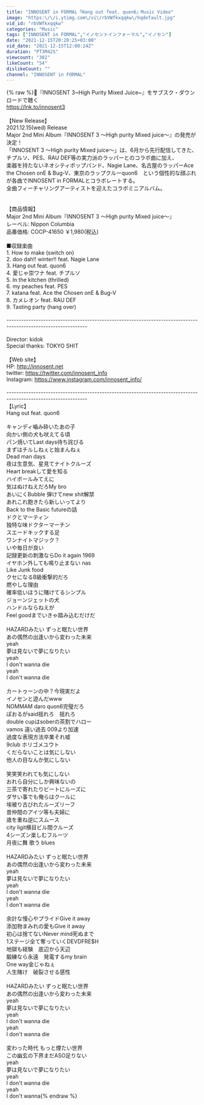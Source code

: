 ```yaml
---
title: "INNOSENT in FORMAL「Hang out feat. quon6」Music Video"
image: "https:\/\/i.ytimg.com\/vi\/rbVWfkxqqkw\/hqdefault.jpg"
vid_id: "rbVWfkxqqkw"
categories: "Music"
tags: ["INNOSENT in FORMAL","イノセントインフォーマル","イノセン"]
date: "2021-12-15T20:20:25+03:00"
vid_date: "2021-12-15T12:00:24Z"
duration: "PT3M42S"
viewcount: "302"
likeCount: "54"
dislikeCount: ""
channel: "INNOSENT in FORMAL"
---
```

{% raw %}📣『INNOSENT 3~High Purity Mixed Juice~』をサブスク・ダウンロードで聴く<br /><a rel="nofollow" target="blank" href="https://lnk.to/innosent3">https://lnk.to/innosent3</a><br /><br />【New Release】<br />2021.12.15(wed) Release<br />Major 2nd Mini Album『INNOSENT 3 ～High purity Mixed juice～』の発売が決定！<br />「INNOSENT 3 ～High purity Mixed juice～」は、6月から先行配信してきた、<br />チプルソ、PES、RAU DEF等の実力派のラッパーとのコラボ曲に加え、<br />楽器を持たないネオシティポップバンド、Nagie Lane、名古屋のラッパーAce the Chosen onE &amp; Bug-V、東京のラップクルーquon6　という個性的な顔ぶれが各曲でINNOSENT in FORMALとコラボレートする。<br />全曲フィーチャリングアーティストを迎えたコラボミニアルバム。<br /><br /><br />【商品情報】<br />Major 2nd Mini Album『INNOSENT 3 ～High purity Mixed juice～』<br />レーベル: Nippon Columbia<br />品番価格: COCP-41650 ￥1,980(税込)<br /><br />■収録楽曲<br />1. How to make (switch on)<br />2. doo dah‼︎ winter‼︎ feat. Nagie Lane<br />3. Hang out feat. quon6<br />4. 愛じゃ崇ワナ feat. チプルソ<br />5. In the kitchen (thrilled)<br />6. my peaches feat. PES<br />7. katana feat. Ace the Chosen onE &amp; Bug-V<br />8. カメレオン feat. RAU DEF<br />9. Tasting party (hang over)<br /><br />---------------------------------------------------------------------------------------------------------------<br /><br />Director: kidok<br />Special thanks: TOKYO SHIT<br /><br />【Web site】 <br />HP: <a rel="nofollow" target="blank" href="http://innosent.net">http://innosent.net</a><br />twitter: <a rel="nofollow" target="blank" href="https://twitter.com/innosent_info">https://twitter.com/innosent_info</a><br />Instagram: <a rel="nofollow" target="blank" href="https://www.instagram.com/innosent_info/">https://www.instagram.com/innosent_info/</a><br /><br />---------------------------------------------------------------------------------------------------------------<br />【Lyric】<br />Hang out feat. quon6<br /><br />キャンディ嚙み砕いたあの子<br />向かい側の犬も吠えてる頃<br />パン焼いてLast days待ち詫びる<br />まずはチルしねぇと始まんねぇ<br />Dead man days<br />夜は生意気、星見てナイトクルーズ<br />Heart breakして愛を知る<br />ハイボールみてえに<br />気はぬけねえだろMy bro<br />あいにくBubble 弾けてnew shit解禁<br />あれこれ飽きたら新しいってより<br />Back to the Basic futureの話<br />ドクとマーティン<br />独特な味ドクターマーチン<br />スエードキックする足<br />ワンナイトマジック？<br />いや毎日が良い<br />記録更新の刺激ならDo it again 1969<br />イヤホン外しても鳴り止まない nas<br />Like Junk food<br />クセになるB級衝撃的だろ<br />燃やしな理由<br />確率低いほうに賭けてるシンプル<br />ジョーンジェットの犬<br />ハンドルならねえが<br />Feel goodまでいきゃ踏み込むだけだ<br /><br />HAZARDみたい ずっと眠たい世界<br />あの偶然の出逢いから変わった未来<br />yeah<br />夢は見ないで夢になりたい<br />yeah<br />I don't wanna die<br />yeah<br />I don't wanna die<br /><br />カートゥーンの中？今現実だよ<br />イノセンと遊んだwww<br />NOMMAM daro quon6完璧だろ<br />ぽおるがsaid揺れろ　揺れろ<br />double cupはsoberの茶割でハロー<br />vamos 遠い過去 009より加速<br />過度な表現方法卒業それ嘘<br />9club ホリゴメユウト<br />くだらないことは気にしない<br />他人の目なんか気にしない<br /><br />笑笑笑われても気にしない<br />おれら自分にしか興味ないの<br />三茶で寄れたりビートにルーズに<br />ダサい事でも俺らはクールに<br />埃被り古びれたルーズリーフ<br />昔仲間のアイツ等も夫婦に<br />歳を重ね逆にスムース<br />city ligit横目ビル間クルーズ<br />4シーズン楽しむフルーツ<br />月夜に舞 歌う blues<br /><br />HAZARDみたい ずっと眠たい世界<br />あの偶然の出逢いから変わった未来<br />yeah<br />夢は見ないで夢になりたい<br />yeah<br />I don't wanna die<br />yeah<br />I don't wanna die<br /><br />余計な慢心やプライドGive it away<br />添加物まみれの愛もGive it away<br />初心は捨てないNever mind死ぬまで<br />1ステージ全て奪っていくDEVDFRE$H<br />地獄も経験　底辺から天辺<br />鍛練なら永遠　発電するmy brain<br />One way金じゃねぇ<br />人生賭け　破裂させる感性<br /><br />HAZARDみたい ずっと眠たい世界<br />あの偶然の出逢いから変わった未来<br />yeah<br />夢は見ないで夢になりたい<br />yeah<br />I don't wanna die<br />yeah<br />I don't wanna die<br /><br />変わった時代 もっと煙たい世界<br />この幽玄の下界まだASO足りない<br />yeah<br />夢は見ないで夢になりたい<br />yeah<br />I don't wanna die<br />yeah<br />I don't wanna{% endraw %}
